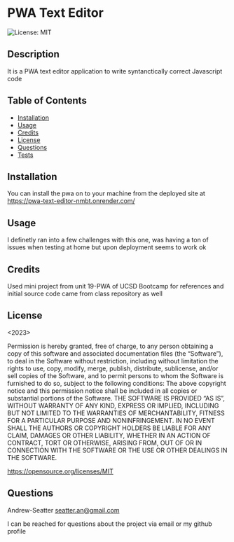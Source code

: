 # PWA Text Editor
  ![License: MIT](https://img.shields.io/badge/License-MIT-yellow.svg)


## Description

It is a PWA text editor application to write syntanctically correct Javascript code

## Table of Contents

- [Installation](#installation)
- [Usage](#usage)
- [Credits](#credits)
- [License](#license)
- [Questions](#Questions)
- [Tests](#tests)
## Installation

You can install the pwa on to your machine from the deployed site at https://pwa-text-editor-nmbt.onrender.com/

## Usage

I definetly ran into a few challenges with this one, was having a ton of issues when  testing at home but upon deployment seems to work ok


## Credits
Used mini project from unit 19-PWA of UCSD Bootcamp for references and initial source code came from class repository as well

## License
<2023> <Andrew-Seatter>

Permission is hereby granted, free of charge, to any person obtaining a copy of this software and associated documentation files (the “Software”), to deal in the Software without restriction, including without limitation the rights to use, copy, modify, merge, publish, distribute, sublicense, and/or sell copies of the Software, and to permit persons to whom the Software is furnished to do so, subject to the following conditions:
      The above copyright notice and this permission notice shall be included in all copies or substantial portions of the Software.
      THE SOFTWARE IS PROVIDED “AS IS”, WITHOUT WARRANTY OF ANY KIND, EXPRESS OR IMPLIED, INCLUDING BUT NOT LIMITED TO THE WARRANTIES OF MERCHANTABILITY, FITNESS FOR A PARTICULAR PURPOSE AND NONINFRINGEMENT. IN NO EVENT SHALL THE AUTHORS OR COPYRIGHT HOLDERS BE LIABLE FOR ANY CLAIM, DAMAGES OR OTHER LIABILITY, WHETHER IN AN ACTION OF CONTRACT, TORT OR OTHERWISE, ARISING FROM, OUT OF OR IN CONNECTION WITH THE SOFTWARE OR THE USE OR OTHER DEALINGS IN THE SOFTWARE.

https://opensource.org/licenses/MIT
## Questions
Andrew-Seatter
seatter.an@gmail.com

I can be reached for questions about the project via email or my github profile


